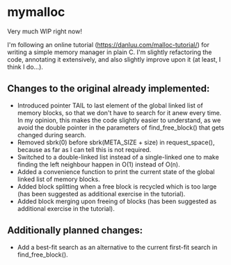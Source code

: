 # mymalloc
Very much WIP right now!

I'm following an online tutorial (https://danluu.com/malloc-tutorial/) for writing a simple memory manager in plain C. I'm slightly refactoring the code, annotating it extensively, and also slightly improve upon it (at least, I think I do...).

## Changes to the original already implemented:
  - Introduced pointer TAIL to last element of the global linked list of memory blocks, so that we don't have to search for it anew every time. In my opinion, this makes the code slightly easier to understand, as we avoid the double pointer in the parameters of find_free_block() that gets changed during search.
  - Removed sbrk(0) before sbrk(META_SIZE + size) in request_space(), because as far as I can tell this is not required.
  - Switched to a double-linked list instead of a single-linked one to make finding the left neighbour happen in O(1) instead of O(n).
  - Added a convenience function to print the current state of the global linked list of memory blocks.
  - Added block splitting when a free block is recycled which is too large (has been suggested as additional exercise in the tutorial).
  - Added block merging upon freeing of blocks (has been suggested as additional exercise in the tutorial).

## Additionally planned changes:
  - Add a best-fit search as an alternative to the current first-fit search in find_free_block().
